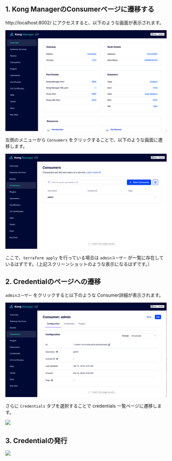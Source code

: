 # 

## 1. Kong ManagerのConsumerページに遷移する

http://localhost:8002/ にアクセスすると、以下のような画面が表示されます。

<img src="./img/kong_manager_top.png" />

左側のメニューから `Consumers` をクリックすることで、以下のような画面に遷移します。

<img src="./img/kong_manager_consumers.png" />

ここで、`terraform apply` を行っている場合は `adminユーザー` が一覧に存在しているはずです。（上記スクリーンショットのような表示になるはずです。）

## 2. Credentialのページへの遷移

`adminユーザー` をクリックすると以下のような Consumer詳細が表示されます。

<img src="./img/kong_manager_consumer_admin.png" />

さらに `Credentials` タブを選択することで credentials 一覧ページに遷移します。

<img src="./img/kong_manager_consumer_credentials.png" />

## 3. Credentialの発行


<img src="./img/kong_manager_consumer_credentials_create.png" />

